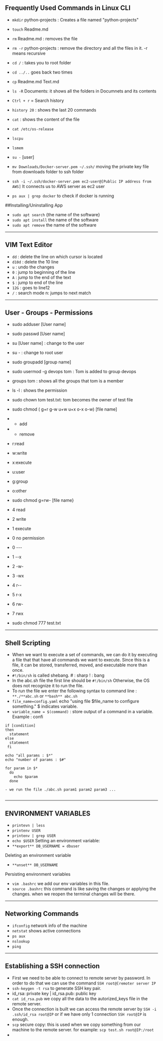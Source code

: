 ## Frequently Used Commands in Linux CLI


- `mkdir` python-projects : Creates a file named "python-projects"
- `touch` Readme.md
- `rm` Readme.md : removes the file
- `rm -r` python-projects : remove the directory and all the files in it. -r means recursive
- `cd /` : takes you to root folder
- `cd ../..` goes back two times
- `cp` Readme.md Text.md
- `ls -R` Documents: it shows all the folders in Documnets and its contents
- `Ctrl + r` = Search history
- `history 20` : shows the last 20 commands
- `cat` : shows the content of the file
- `cat /etc/os-release`
- `lscpu`
- `lsmem`

- `su -` [user]

- `mv Downloads/Docker-server.pem ~/.ssh/` moving the private key file from downloads folder to ssh folder
- `ssh -i ~/.ssh/docker-server.pem ec2-user@[Public IP address from AWS]` It connects us to AWS server as ec2 user
- `ps aux | grep docker` to check if docker is running


##Installing/Uninstalling App

- `sudo apt search` {the name of the software}
- `sudo apt install` the name of the software
- `sudo apt remove` the name of the software

----------------
VIM Text Editor
----------------
- `dd` : delete the line on which cursor is located
- `d10d` : delete the 10 line
- `u` : undo the changes
- `0` : jump to beginning of the line
- `A` : jump to the end of the text
- `$` : jump to end of the line
- `12G` : goes to line12
- `/` : search mode n: jumps to next match

----------------------------
User - Groups - Permissions
----------------------------
- sudo adduser [User name]
- sudo passwd [User name]
- su [User name] : change to the user
- su - : change to root user

- sudo groupadd [group name]
- sudo usermod -g devops tom : Tom is added to group devops
- groups tom : shows all the groups that tom is a member

- ls -l : shows the permission

- sudo chown tom test.txt: tom becomes the owner of test file 

- sudo chmod ( g+r g-w u+w u+x o-x o-w) [file name]

- + add
- - remove

- r:read
- w:write
- x:execute

- u:user
- g:group
- o:other

- sudo chmod g=rw- [file name}

- 4 read
- 2 write
- 1 execute
- 0 no permission

- 0 ---
- 1 --x
- 2 -w-
- 3 -wx
- 4 r--
- 5 r-x
- 6 rw-
- 7 rwx

- sudo chmod 777 test.txt

-----------------
Shell Scripting
-----------------

- When we want to execute a set of commands, we can do it by executing a file that that have all commands we want to execute. Since this is a file, it can be stored,
transferred, moved, and executable more than once.
- `#!/bin/sh` is called shebang. # : sharp ! : bang
- In the abc.sh file the first line should be `#!/bin/sh` Otherwise, the OS does not recognize it to run the file.
- To run the file we enter the following syntax to command line : `**./**abc.sh` or `**bash** abc.sh`
- `file_name=config.yaml` echo "using file $file_name to configure something." $ indicates variable.
- `variable_name = $(command)` : store output of a command in a variable. Example : confi

```
if [condition] 
then
  statement
else
  statement
 fi 
```

```
echo "all params : $*"
echo "number of params : $#"

for param in $*
  do 
    echo $param
  done
  
- we run the file ./abc.sh param1 param2 param3 ...  
  
```

----------------------
ENVIRONMENT VARIABLES
----------------------
- `printevn | less`
- `printenv USER`
- `printenv | grep USER`
- `echo $USER`
Setting an environment variable:
- `**export** DB_USERNAME = dbuser`

Deleting an environment variable
- `**unset** DB_USERNAME`

Persisting environment variables
- `vim .bashrc` we add our env variables in this file. 
- `source .bashrc` this command is like saving the changes or applying the changes. when we reopen the terminal changes will be there.

-----------
Networking Commands
---------------
- `ifconfig` network info of the machine
- `netstat` shows active connections
- `ps aux`
- `nslookup`
- `ping`

----------
Establishing a SSH connection
---------
- First we need to be able to connect to remote server by password. In order to do that we can use the command `SSH root@[remoter server IP` 
- `ssh-keygen -t rsa` to generate SSH key pair. 
- id_rsa: private key | id_rsa.pub: public key
- `cat id_rsa.pub` we copy all the data to the autorized_keys file in the remote server. 
- Once the connection is built we can access the remote server by `SSH -i .ssh/id_rsa root@IP` or if we have only 1 connection `SSH root@IP` is enough. 
- `scp` secure copy: this is used when we copy something from our machine to the remote server. for example: `scp test.sh root@IP:/root`
-  


